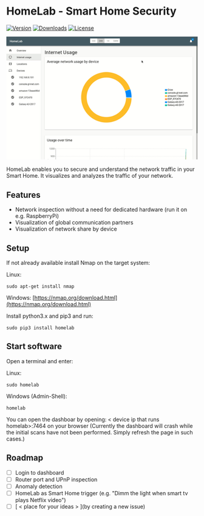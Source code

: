 # HomeLab - Smart Home Security

[![Version](https://img.shields.io/pypi/v/homelab.svg?style=plastic)](http://pypi.python.org/pypi/HomeLab/)
[![Downloads](https://img.shields.io/pypi/dm/homelab.svg?style=plastic)](http://pypi.python.org/pypi/HomeLab/)
[![License](https://img.shields.io/pypi/l/homelab.svg?style=plastic)](http://pypi.python.org/pypi/HomeLab/)

[![HomeLab demo](./img/banner.gif)](http://pypi.python.org/pypi/HomeLab/)

HomeLab enables you to secure and understand the network traffic in your Smart Home.
It visualizes and analyzes the traffic of your network.

## Features
  + Network inspection without a need for dedicated hardware (run it on e.g. RaspberryPi)
  + Visualization of global communication partners
  + Visualization of network share by device

## Setup
If not already available install Nmap on the target system:

Linux:
```
sudo apt-get install nmap
```

Windows:
[https://nmap.org/download.html](https://nmap.org/download.html)

Install python3.x and pip3 and run:

```
sudo pip3 install homelab
```

## Start software
Open a terminal and enter:

Linux:
```
sudo homelab
```

Windows (Admin-Shell):
```
homelab
```

You can open the dashboar by opening:
< device ip that runs homelab>:7464 on your browser
(Currently the dashboard will crash while the initial scans have not been performed. Simply refresh the page in such cases.)

## Roadmap
  - [ ] Login to dashboard
  - [ ] Router port and UPnP inspection
  - [ ] Anomaly detection
  - [ ] HomeLab as Smart Home trigger (e.g. "Dimm the light when smart tv plays Netflix video")
  - [ ] [ < place for your ideas > ](by creating a new issue)
